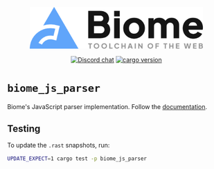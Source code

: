 <p align="center">
	<img alt="Biome - Toolchain of the web" width="400" src="https://raw.githubusercontent.com/biomejs/resources/main/svg/slogan-light-transparent.svg"/>
</p>

<div align="center">

[![Discord chat][discord-badge]][discord-url]
[![cargo version][cargo-badge]][cargo-url]

[discord-badge]: https://badgen.net/discord/online-members/BypW39g6Yc?icon=discord&label=discord&color=green
[discord-url]: https://biomejs.dev/chat
[cargo-badge]: https://badgen.net/crates/v/biome_js_parser?&color=green
[cargo-url]: https://crates.io/crates/biome_js_parser/

</div>

# `biome_js_parser`

Biome's JavaScript parser implementation. Follow the [documentation](https://docs.rs/biome_js_parser/).

## Testing

To update the `.rast` snapshots, run:

```bash
UPDATE_EXPECT=1 cargo test -p biome_js_parser
```
